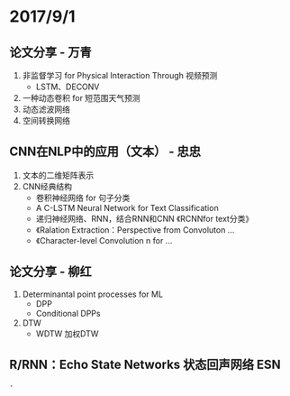 # 2017/9/1

## 论文分享 - 万青
1. 非监督学习 for Physical Interaction Through 视频预测
    * LSTM、DECONV
2. 一种动态卷积 for 短范围天气预测
3. 动态滤波网络
4. 空间转换网络

## CNN在NLP中的应用（文本） - 忠忠
1. 文本的二维矩阵表示
2. CNN经典结构 
    - 卷积神经网络 for 句子分类
    - A C-LSTM Neural Network for Text Classification
    - 递归神经网络、RNN，结合RNN和CNN 《RCNNfor text分类》
    - 《Ralation Extraction：Perspective from Convoluton ...
    - 《Character-level Convolution n for ...

## 论文分享 - 柳红
1. Determinantal point processes for ML
    * DPP
    * Conditional DPPs 
2. DTW
    * WDTW 加权DTW

## R/RNN：Echo State Networks 状态回声网络 ESN
    - 